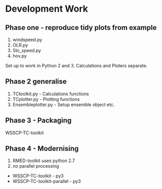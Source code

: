 # Development Work

## Phase one - reproduce tidy plots from example

1. windspeed.py
2. OLR.py
3. Stc_speed.py
4. hov.py

Set up to work in Python 2 and 3. Calculations and Ploters separate.

## Phase 2 generalise

1. TCtoolkit.py - Calculations functions
2. TCplotter.py - Plotting functions
3. Ensembleplotter.py - Setup ensemble object etc.

## Phase 3 - Packaging

WSSCP-TC-toolkit

## Phase 4 - Modernising

1. RMED-toolkit uses python 2.7
2. no parallel processing

* WSSCP-TC-toolkit - py3
* WSSCP-TC-toolkit-parallel - py3
